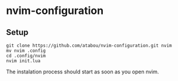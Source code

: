 # nvim-configuration

## Setup

```
git clone https://github.com/atabou/nvim-configuration.git nvim
mv nvim .config
cd .config/nvim
nvim init.lua
```
The instalation process should start as soon as you open nvim. 

